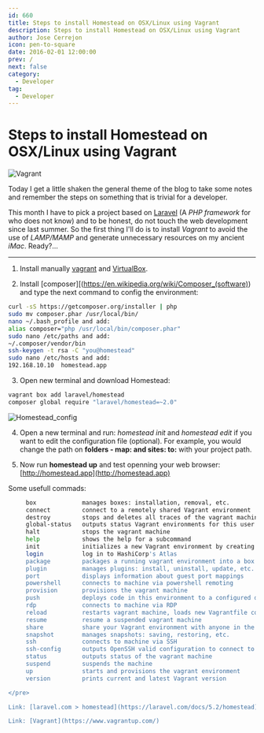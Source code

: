 ```yaml
---
id: 660
title: Steps to install Homestead on OSX/Linux using Vagrant
description: Steps to install Homestead on OSX/Linux using Vagrant
author: Jose Cerrejon
icon: pen-to-square
date: 2016-02-01 12:00:00
prev: /
next: false
category:
  - Developer
tag:
  - Developer
---
```


# Steps to install Homestead on OSX/Linux using Vagrant

![Vagrant](/images/2016/01/vagrant.png)

Today I get a little shaken the general theme of the blog to take some notes and remember the steps on something that is trivial for a developer.

This month I have to pick a project based on [Laravel](https://laravel.com/) (A *PHP framework* for who does not know) and to be honest, do not touch the web development since last summer. So the first thing I'll do is to install *Vagrant* to avoid the use of *LAMP/MAMP* and generate unnecessary resources on my ancient *iMac*. Ready?...

- - -
1) Install manually [vagrant](http://www.vagrantup.com/downloads.html) and [VirtualBox](https://www.virtualbox.org/wiki/Downloads).

2) Install [composer][(https://en.wikipedia.org/wiki/Composer_(software)) and type the next command to config the environment:

```bash
curl -sS https://getcomposer.org/installer | php
sudo mv composer.phar /usr/local/bin/
nano ~/.bash_profile and add:
alias composer="php /usr/local/bin/composer.phar"
sudo nano /etc/paths and add:
~/.composer/vendor/bin
ssh-keygen -t rsa -C "you@homestead"
sudo nano /etc/hosts and add:
192.168.10.10  homestead.app
```

3) Open new terminal and download Homestead:

```bash
vagrant box add laravel/homestead
composer global require "laravel/homestead=~2.0"
```

![Homestead_config](/images/2016/01/Homestead_config.png)

4) Open a new terminal and run: *homestead init* and *homestead edit* if you want to edit the configuration file (optional). For example, you would change the path on **folders - map: and sites: to:** with your project path.

5) Now run **homestead up** and test openning your web browser: [http://homestead.app](http://homestead.app)

Some usefull commads:

```bash
     box             manages boxes: installation, removal, etc.
     connect         connect to a remotely shared Vagrant environment
     destroy         stops and deletes all traces of the vagrant machine
     global-status   outputs status Vagrant environments for this user
     halt            stops the vagrant machine
     help            shows the help for a subcommand
     init            initializes a new Vagrant environment by creating a Vagrantfile
     login           log in to HashiCorp's Atlas
     package         packages a running vagrant environment into a box
     plugin          manages plugins: install, uninstall, update, etc.
     port            displays information about guest port mappings
     powershell      connects to machine via powershell remoting
     provision       provisions the vagrant machine
     push            deploys code in this environment to a configured destination
     rdp             connects to machine via RDP
     reload          restarts vagrant machine, loads new Vagrantfile configuration
     resume          resume a suspended vagrant machine
     share           share your Vagrant environment with anyone in the world
     snapshot        manages snapshots: saving, restoring, etc.
     ssh             connects to machine via SSH
     ssh-config      outputs OpenSSH valid configuration to connect to the machine
     status          outputs status of the vagrant machine
     suspend         suspends the machine
     up              starts and provisions the vagrant environment
     version         prints current and latest Vagrant version

</pre>

Link: [laravel.com > homestead](https://laravel.com/docs/5.2/homestead)

Link: [Vagrant](https://www.vagrantup.com/)